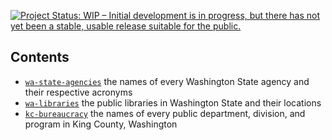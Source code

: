 
<a href="http://www.repostatus.org/#wip"><img src="http://www.repostatus.org/badges/latest/wip.svg" alt="Project Status: WIP – Initial development is in progress, but there has not yet been a stable, usable release suitable for the public." /></a>

Contents
--------

-   [`wa-state-agencies`](https://github.com/tiernanmartin/datasets/tree/master/wa-state-agencies) the names of every Washington State agency and their respective acronyms
-   [`wa-libraries`](https://github.com/tiernanmartin/datasets/tree/master/wa-libraries) the public libraries in Washington State and their locations
-   [`kc-bureaucracy`](https://github.com/tiernanmartin/datasets/tree/master/king-county-bureaucracy) the names of every public department, division, and program in King County, Washington

